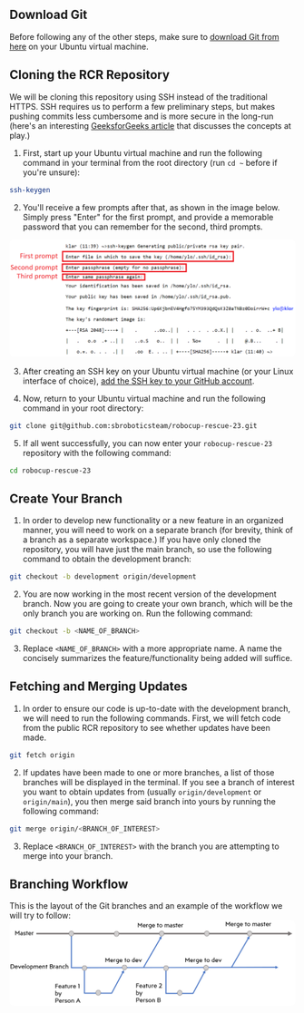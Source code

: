 ## **Download Git**
Before following any of the other steps, make sure to [download Git from here](https://git-scm.com/downloads) on your Ubuntu virtual machine.

## **Cloning the RCR Repository**
We will be cloning this repository using SSH instead of the traditional HTTPS. SSH requires us to perform a few preliminary steps, but makes pushing commits less cumbersome and is more secure in the long-run (here's an interesting [GeeksforGeeks article](https://www.geeksforgeeks.org/how-to-generate-ssh-key-with-ssh-keygen-in-linux/) that discusses the concepts at play.)

1) First, start up your Ubuntu virtual machine and run the following command in your terminal from the root directory (run `cd ~` before if you're unsure):
``` bash
ssh-keygen
```
2) You'll receive a few prompts after that, as shown in the image below. Simply press "Enter" for the first prompt, and provide a memorable password that you can remember for the second, third prompts.
<img src="./misc/img/ssh_prompts.png" alt="Kitten" title="ssh-keygen-prompts" style="border-radius : 7px" />

3) After creating an SSH key on your Ubuntu virtual machine (or your Linux interface of choice), [add the SSH key to your GitHub account](https://docs.github.com/en/authentication/connecting-to-github-with-ssh/adding-a-new-ssh-key-to-your-github-account?platform=linux#adding-a-new-ssh-key-to-your-account).

4) Now, return to your Ubuntu virtual machine and run the following command in your root directory:
``` bash
git clone git@github.com:sbroboticsteam/robocup-rescue-23.git
```

5) If all went successfully, you can now enter your `robocup-rescue-23` repository with the following command:
``` bash
cd robocup-rescue-23
```
## **Create Your Branch**

1) In order to develop new functionality or a new feature in an organized manner, you will need to work on a separate branch (for brevity, think of a branch as a separate workspace.) If you have only cloned the repository, you will have just the main branch, so use the following command to obtain the development branch:
``` bash
git checkout -b development origin/development
```

2) You are now working in the most recent version of the development branch. Now you are going to create your own branch, which will be the only branch you are working on. Run the following command:
``` bash
git checkout -b <NAME_OF_BRANCH>
```
3) Replace `<NAME_OF_BRANCH>` with a more appropriate name. A name the concisely summarizes the feature/functionality being added will suffice.

## **Fetching and Merging Updates**
1) In order to ensure our code is up-to-date with the development branch, we will need to run the following commands. First, we will fetch code from the public RCR repository to see whether updates have been made.

``` bash
git fetch origin
```
2) If updates have been made to one or more branches, a list of those branches will be displayed in the terminal. If you see a branch of interest you want to obtain updates from (usually `origin/development` or `origin/main`), you then merge said branch into yours by running the following command:
``` bash
git merge origin/<BRANCH_OF_INTEREST>
```
3) Replace `<BRANCH_OF_INTEREST>` with the branch you are attempting to merge into your branch.

## **Branching Workflow**
This is the layout of the Git branches and an example of the workflow we will try to follow:
<img src="./misc/img/gitBranchWokflow.png" alt="Kitten" title="git-branching-workflow" style="border-radius : 7px" />